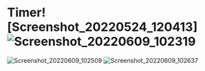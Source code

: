 # Timer![Screenshot_20220524_120413]![Screenshot_20220609_102319](https://user-images.githubusercontent.com/102030215/172789928-91e23e5b-c3d5-469b-a026-8516565705a6.png)
![Screenshot_20220609_102509](https://user-images.githubusercontent.com/102030215/172789931-659d6474-b65c-44c2-8eb2-0d3cdcef71b0.png)
![Screenshot_20220609_102637](https://user-images.githubusercontent.com/102030215/172789935-358abaa8-0270-41ea-98ef-bafeed001a82.png)
